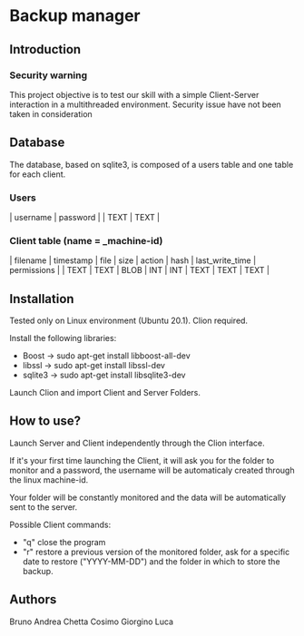 # Backup manager

## Introduction



<!--
Descrizione del progetto
-->

### Security warning

This project objective is to test our skill with a simple Client-Server interaction
in a multithreaded environment. Security issue have not been taken in consideration

## Database
The database, based on sqlite3, is composed of a users table and one table for each client.

### Users
| username | password |
| TEXT     | TEXT     |

### Client table (name = _machine-id)
| filename | timestamp | file | size | action | hash | last_write_time | permissions |
| TEXT     | TEXT	| BLOB | INT  | INT    | TEXT | TEXT		  | TEXT	|


## Installation
Tested only on Linux environment (Ubuntu 20.1).
Clion required.

Install the following libraries:
- Boost	-> sudo apt-get install libboost-all-dev
- libssl 	-> sudo apt-get install libssl-dev
- sqlite3	-> sudo apt-get install libsqlite3-dev

Launch Clion and import Client and Server Folders.

## How to use?
Launch Server and Client independently through the Clion interface.

If it's your first time launching the Client, it will ask you for the folder
to monitor and a password, the username will be automaticaly created through the
linux machine-id.

Your folder will be constantly monitored and the data will be automatically sent 
to the server. 

Possible Client commands:
- "q" close the program
- "r" restore a previous version of the monitored folder,
	ask for a specific date to restore ("YYYY-MM-DD") and the folder
	in which to store the backup.

## Authors
Bruno Andrea
Chetta Cosimo 
Giorgino Luca 

